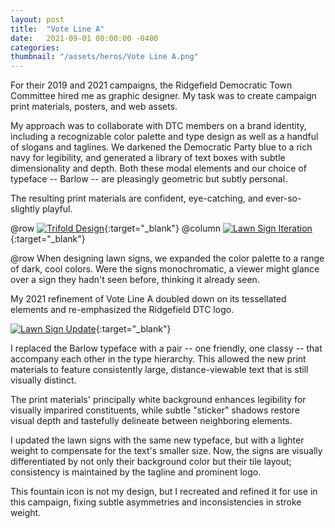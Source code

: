 ```yaml
---
layout: post
title:  "Vote Line A"
date:   2021-09-01 00:00:00 -0400
categories: 
thumbnail: "/assets/heros/Vote Line A.png"
---
```

For their 2019 and 2021 campaigns, the Ridgefield Democratic Town Committee hired me as graphic designer. My task was to create campaign print materials, posters, and web assets.

My approach was to collaborate with DTC members on a brand identity, including a recognizable color palette and type design as well as a handful of slogans and taglines. We darkened the Democratic Party blue to a rich navy for legibility, and generated a library of text boxes with subtle dimensionality and depth. Both these modal elements and our choice of typeface -- Barlow -- are pleasingly geometric but subtly personal.

The resulting print materials are confident, eye-catching, and ever-so-slightly playful.

@row
[![Trifold Design](/assets/linea/Trifold%20Design.png)](/assets/linea/Trifold%20Design.png){:target="_blank"}
@column
[![Lawn Sign Iteration](/assets/linea/Lawn%20Sign%20Iteration.png)](/assets/linea/Lawn%20Sign%20Iteration.png){:target="_blank"}

@row
When designing lawn signs, we expanded the color palette to a range of dark, cool colors. Were the signs monochromatic, a viewer might glance over a sign they hadn't seen before, thinking it already seen.

My 2021 refinement of Vote Line A doubled down on its tessellated elements and re-emphasized the Ridgefield DTC logo.

[![Lawn Sign Update](/assets/linea/Lawn%20Sign%20Update.png)](/assets/linea/Lawn%20Sign%20Update.png){:target="_blank"}

I replaced the Barlow typeface with a pair -- one friendly, one classy -- that accompany each other in the type hierarchy. This allowed the new print materials to feature consistently large, distance-viewable text that is still visually distinct.

The print materials' principally white background enhances legibility for visually imparired constituents, while subtle "sticker" shadows restore visual depth and tastefully delineate between neighboring elements.

I updated the lawn signs with the same new typeface, but with a lighter weight to compensate for the text's smaller size. Now, the signs are visually differentiated by not only their background color but their tile layout; consistency is maintained by the tagline and prominent logo.

This fountain icon is not my design, but I recreated and refined it for use in this campaign, fixing subtle asymmetries and inconsistencies in stroke weight.